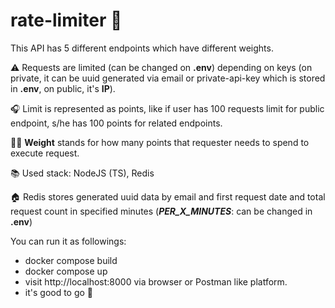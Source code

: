 # rate-limiter 🚀

This API has 5 different endpoints which have different weights.

⚠️ Requests are limited (can be changed on **.env**) depending on keys (on private, it can be uuid generated via email or private-api-key which is stored in **.env**, on public, it's **IP**). 

🎧 Limit is represented as points, like if user has 100 requests limit for public endpoint, s/he has 100 points for related endpoints.

🏋🏽 **Weight** stands for how many points that requester needs to spend to execute request. 

📚 Used stack: NodeJS (TS), Redis

🏠 Redis stores generated uuid data by email and first request date and total request count in specified minutes (**_PER_X_MINUTES_**: can be changed in **.env**) 

You can run it as followings:

- docker compose build
- docker compose up
- visit http://localhost:8000 via browser or Postman like platform.
- it's good to go 🚀
